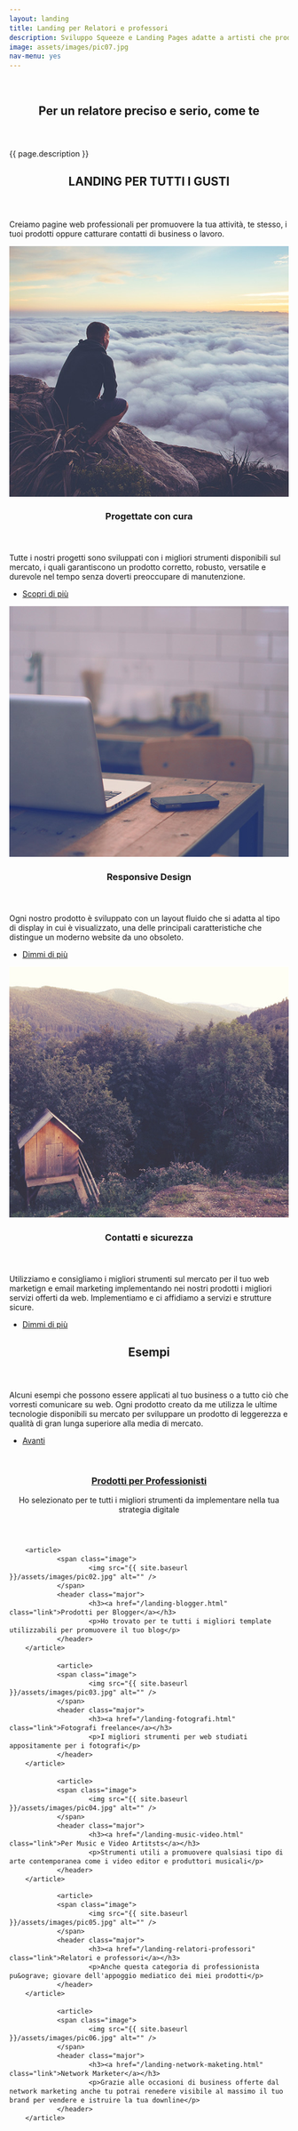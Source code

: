 ```yaml
---
layout: landing
title: Landing per Relatori e professori
description: Sviluppo Squeeze e Landing Pages adatte a artisti che producono video e audio.
image: assets/images/pic07.jpg
nav-menu: yes
---
```


<!-- Banner -->
<!-- Note: The "styleN" class below should match that of the header element. -->
<section id="banner" class="style5">
	<div class="inner">
		<span class="image">
			<img src="{{ site.baseurl }}/{{ page.image }}" alt="" />
		</span>
		<header class="major">
			<h1>Per un relatore preciso e serio, come te</h1>
		</header>
		<div class="content">
			<p>{{ page.description }}</p>
		</div>
	</div>
</section>

<!-- Main -->
<div id="main">

<!-- One -->
<section id="one">
	<div class="inner">
		<header class="major">
			<h2>LANDING PER TUTTI I GUSTI</h2>
		</header>
		<p>Creiamo pagine web professionali per promuovere la tua attivit&agrave;, te stesso, i tuoi prodotti oppure catturare contatti di business o lavoro.</p>
	</div>
</section>

<!-- Two -->
<section id="two" class="spotlights">
	<section>
		<a href="#tiles" class="scrolly image">
			<img src="/assets/images/pic08.jpg" alt="" data-position="center center" />
		</a>
		<div class="content">
			<div class="inner">
				<header class="major">
					<h3>Progettate con cura</h3>
				</header>
				<p>Tutte i nostri progetti sono sviluppati con i migliori strumenti disponibili sul mercato, i quali garantiscono un prodotto corretto, robusto, versatile e durevole nel tempo senza doverti preoccupare di manutenzione.</p>
				<ul class="actions">
					<li><a href="#tiles" class="button scrolly">Scopri di più</a></li>
				</ul>
			</div>
		</div>
	</section>
	<section>
		<a href="#three" class="image scrolly">
			<img src="/assets/images/pic09.jpg" alt="" data-position="top center" />
		</a>
		<div class="content">
			<div class="inner">
				<header class="major">
					<h3>Responsive Design</h3>
				</header>
				<p>Ogni nostro prodotto è sviluppato con un layout fluido che si adatta al tipo di display in cui è visualizzato, una delle principali caratteristiche che distingue un moderno website da uno obsoleto.</p>
				<ul class="actions">
					<li><a href="#three" class="button scrolly">Dimmi di più</a></li>
				</ul>
			</div>
		</div>
	</section>
	<section>
		<a href="#three" class="scrolly image">
			<img src="/assets/images/pic10.jpg" alt="" data-position="25% 25%" />
		</a>
		<div class="content">
			<div class="inner">
				<header class="major">
					<h3>Contatti e sicurezza</h3>
				</header>
				<p>Utilizziamo e consigliamo i migliori strumenti sul mercato per il tuo web marketign e email marketing implementando nei nostri prodotti i migliori servizi offerti da web. Implementiamo e ci affidiamo a servizi e strutture sicure.</p>
				<ul class="actions">
					<li><a href="#three" class="button scrolly">Dimmi di più</a></li>
				</ul>
			</div>
		</div>
	</section>
</section>

<!-- Three -->
<section id="three">
	<div class="inner">
		<header class="major">
			<h2>Esempi</h2>
		</header>
		<p>Alcuni esempi che possono essere applicati al tuo business o a tutto ciò che vorresti comunicare su web. Ogni prodotto creato da me utilizza le ultime tecnologie disponibili su mercato per sviluppare un prodotto di leggerezza e qualità di gran lunga superiore alla media di mercato.</p>
		<ul class="actions">
			<li><a href="generic.html" class="button next">Avanti</a></li>
		</ul>
	</div>
</section>

<!-- Versione tiles con sottopagine per buyer personas -->

<section id="one" class="tiles">
        <article>
                <span class="image">
                        <img src="{{ site.baseurl }}/assets/images/pic01.jpg" alt="" />
                </span>
                <header class="major">
                        <h3><a href="/landing-professionisti.html" class="link">Prodotti per Professionisti</a></h3>
                        <p>Ho selezionato per te tutti i migliori strumenti da implementare nella tua strategia digitale</p>
                </header>
        </article>

        <article>
                <span class="image">
                        <img src="{{ site.baseurl }}/assets/images/pic02.jpg" alt="" />
                </span>
                <header class="major">
                        <h3><a href="/landing-blogger.html" class="link">Prodotti per Blogger</a></h3>
                        <p>Ho trovato per te tutti i migliori template utilizzabili per promuovere il tuo blog</p>
                </header>
        </article>

				<article>
                <span class="image">
                        <img src="{{ site.baseurl }}/assets/images/pic03.jpg" alt="" />
                </span>
                <header class="major">
                        <h3><a href="/landing-fotografi.html" class="link">Fotografi freelance</a></h3>
                        <p>I migliori strumenti per web studiati appositamente per i fotografi</p>
                </header>
        </article>

				<article>
                <span class="image">
                        <img src="{{ site.baseurl }}/assets/images/pic04.jpg" alt="" />
                </span>
                <header class="major">
                        <h3><a href="/landing-music-video.html" class="link">Per Music e Video Artitsts</a></h3>
                        <p>Strumenti utili a promuovere qualsiasi tipo di arte contemporanea come i video editor e produttori musicali</p>
                </header>
        </article>
<!-- Versione tiles con sottopagine per buyer personas fine-->


				<article>
                <span class="image">
                        <img src="{{ site.baseurl }}/assets/images/pic05.jpg" alt="" />
                </span>
                <header class="major">
                        <h3><a href="/landing-relatori-professori" class="link">Relatori e professori</a></h3>
                        <p>Anche questa categoria di professionista pu&ograve; giovare dell'appoggio mediatico dei miei prodotti</p>
                </header>
        </article>

				<article>
                <span class="image">
                        <img src="{{ site.baseurl }}/assets/images/pic06.jpg" alt="" />
                </span>
                <header class="major">
                        <h3><a href="/landing-network-maketing.html" class="link">Network Marketer</a></h3>
                        <p>Grazie alle occasioni di business offerte dal network marketing anche tu potrai renedere visibile al massimo il tuo brand per vendere e istruire la tua downline</p>
                </header>
        </article>

</section>


</div>
